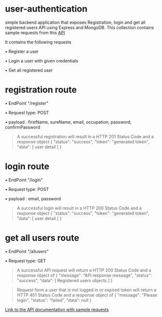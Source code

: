 # user-authentication

simple backend application that exposes Registration, login and get all registered users API  using Express and MongoDB.
This collection contains sample requests from this [API](http://127.0.0.1/api/users)

It contains the following requests

• Register a user

• Login a user with given credentials

• Get all registered user

# registration route

• EndPoint "/register"

• Request type: POST

• payload : firstName, sureName, email, occupation, password, confirmPassword

> A successful registration will result in a HTTP 201 Status Code and a response object 
{ 
  "status": "success", 
  "token": "generated token", 
  "data": [ user detail ] 
}


# login route

• EndPoint "/login"

• Request type: POST

• payload :  email, password

> A successful login will result in a HTTP 200 Status Code and a response object 
{ 
  "status": "success", 
  "token": "generated token", 
  "data": [ user detail ] 
}

# get all users route

• EndPoint "/allusers"

• Request type: GET

> A successful API request will return a HTTP 200 Status Code and a response object of 
{ 
"message": "API response message",
"status": "success",
"data": [ Registered users objects ]
}

> Request form a user that is not logged in or expired token will return a HTTP 401 Status Code and a response object of 
{ 
  "message": "Please login", 
  "status": "failed", 
  "data": null
}

[Link to the API documentation with sample requests](https://documenter.postman.com/preview/9775449-0146bca6-a021-4345-b8c0-a68d5fdf4c0f?environment=&versionTag=latest&apiName=CURRENT&version=latest&documentationLayout=classic-double-column&right-sidebar=303030&top-bar=FFFFFF&highlight=EF5B25)